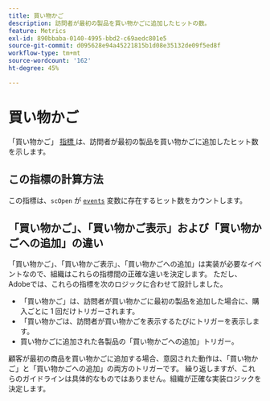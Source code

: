 ```yaml
---
title: 買い物かご
description: 訪問者が最初の製品を買い物かごに追加したヒットの数。
feature: Metrics
exl-id: 890bbaba-0140-4995-bbd2-c69aedc801e5
source-git-commit: d095628e94a45221815b1d08e35132de09f5ed8f
workflow-type: tm+mt
source-wordcount: '162'
ht-degree: 45%

---
```


# 買い物かご

「買い物かご」 [ 指標 ](overview.md) は、訪問者が最初の製品を買い物かごに追加したヒット数を示します。

## この指標の計算方法

この指標は、`scOpen` が [`events`](/help/implement/vars/page-vars/events/events-overview.md) 変数に存在するヒット数をカウントします。

## 「買い物かご」、「買い物かご表示」および「買い物かごへの追加」の違い

「買い物かご」、「買い物かご表示」、「買い物かごへの追加」は実装が必要なイベントなので、組織はこれらの指標間の正確な違いを決定します。 ただし、Adobeでは、これらの指標を次のロジックに合わせて設計しました。

* 「買い物かご」は、訪問者が買い物かごに最初の製品を追加した場合に、購入ごとに 1 回だけトリガーされます。
* 「買い物かごは、訪問者が買い物かごを表示するたびにトリガーを表示します。
* 買い物かごに追加された各製品の「買い物かごへの追加」トリガー。

顧客が最初の商品を買い物かごに追加する場合、意図された動作は、「買い物かご」と「買い物かごへの追加」の両方のトリガーです。 繰り返しますが、これらのガイドラインは具体的なものではありません。組織が正確な実装ロジックを決定します。

